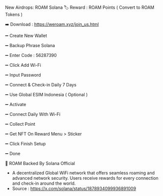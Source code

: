 New Airdrops: ROAM Solana
🏷 Reward : ROAM Points ( Convert to ROAM Tokens ) 

➡️ Download : https://weroam.xyz/join_us.html

➖ Create New Wallet

➖ Backup Phrase Solana

➖ Enter Code : 56287390

➖ Click Add Wi-Fi 

➖ Input Password 

➖ Connect & Check-in Daily 7 Days

➖ Use Global ESIM Indonesia ( Optional )

➖ Activate

➖ Connect Daily With Wi-Fi 

➖ Collect Point

➖ Get NFT On Reward Menu > Sticker

➖ Click Finish Setup

➖ Done

📌 ROAM Backed By Solana Official 
- A decentralized Global WiFi network that offers seamless roaming and advanced network security. Users receive rewards for every connection and check-in around the world.
- Source : https://x.com/solana/status/1878934099936891009
